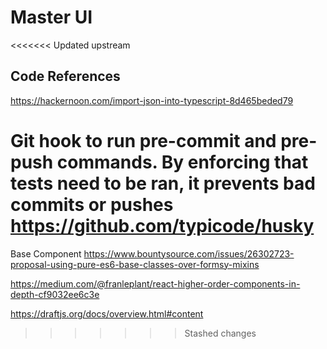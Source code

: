 # Master UI

<<<<<<< Updated upstream
## Code References
https://hackernoon.com/import-json-into-typescript-8d465beded79

Git hook to run pre-commit and pre-push commands. By enforcing that tests need to be ran, it prevents bad commits or pushes
https://github.com/typicode/husky
=======
Base Component
https://www.bountysource.com/issues/26302723-proposal-using-pure-es6-base-classes-over-formsy-mixins

https://medium.com/@franleplant/react-higher-order-components-in-depth-cf9032ee6c3e

https://draftjs.org/docs/overview.html#content
>>>>>>> Stashed changes
